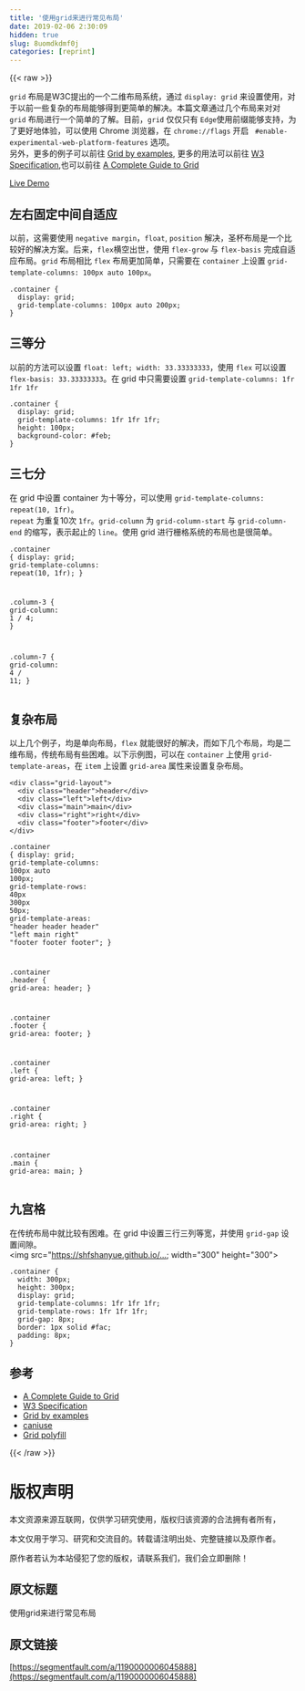 ```yaml
---
title: '使用grid来进行常见布局' 
date: 2019-02-06 2:30:09
hidden: true
slug: 8uomdkdmf0j
categories: [reprint]
---
```


{{< raw >}}

                    
<p><code>grid</code> 布局是W3C提出的一个二维布局系统，通过 <code>display: grid</code> 来设置使用，对于以前一些复杂的布局能够得到更简单的解决。本篇文章通过几个布局来对对 <code>grid</code> 布局进行一个简单的了解。目前，<code>grid</code> 仅仅只有 <code>Edge</code>使用前缀能够支持，为了更好地体验，可以使用 Chrome 浏览器，在 <code>chrome://flags</code> 开启 <code> #enable-experimental-web-platform-features</code> 选项。<br>另外，更多的例子可以前往 <a href="http://gridbyexample.com/examples/" rel="nofollow noreferrer" target="_blank">Grid by examples</a>, 更多的用法可以前往 <a href="https://www.w3.org/TR/css3-grid-layout/" rel="nofollow noreferrer" target="_blank">W3 Specification</a>,也可以前往 <a href="https://css-tricks.com/snippets/css/complete-guide-grid/" rel="nofollow noreferrer" target="_blank">A Complete Guide to Grid</a></p>
<p><a href="https://shfshanyue.github.io/blog/grid-layout/" rel="nofollow noreferrer" target="_blank">Live Demo</a></p>
<h2 id="articleHeader0">左右固定中间自适应</h2>
<p>以前，这需要使用 <code>negative margin</code>，<code>float</code>, <code>position</code> 解决，圣杯布局是一个比较好的解决方案。后来，<code>flex</code>横空出世，使用 <code>flex-grow</code> 与 <code>flex-basis</code> 完成自适应布局。<code>grid</code> 布局相比 <code>flex</code> 布局更加简单，只需要在 <code>container</code> 上设置 <code>grid-template-columns: 100px auto 100px</code>。<br><span class="img-wrap"><img data-src="/img/remote/1460000015067069" src="https://static.alili.tech/img/remote/1460000015067069" alt="" title="" style="cursor: pointer; display: inline;"></span></p>
<div class="widget-codetool" style="display:none;">
      <div class="widget-codetool--inner">
      <span class="selectCode code-tool" data-toggle="tooltip" data-placement="top" title="" data-original-title="全选"></span>
      <span type="button" class="copyCode code-tool" data-toggle="tooltip" data-placement="top" data-clipboard-text=".container {
  display: grid;
  grid-template-columns: 100px auto 200px;
}" title="" data-original-title="复制"></span>
      <span type="button" class="saveToNote code-tool" data-toggle="tooltip" data-placement="top" title="" data-original-title="放进笔记"></span>
      </div>
      </div><pre class="css hljs"><code class="css"><span class="hljs-selector-class">.container</span> {
  <span class="hljs-attribute">display</span>: grid;
  <span class="hljs-attribute">grid-template-columns</span>: <span class="hljs-number">100px</span> auto <span class="hljs-number">200px</span>;
}</code></pre>
<h2 id="articleHeader1">三等分</h2>
<p>以前的方法可以设置 <code>float: left; width: 33.33333333</code>，使用 <code>flex</code> 可以设置 <code>flex-basis: 33.33333333</code>。在 grid 中只需要设置 <code>grid-template-columns: 1fr 1fr 1fr</code><br><span class="img-wrap"><img data-src="/img/remote/1460000015067070" src="https://static.alili.tech/img/remote/1460000015067070" alt="" title="" style="cursor: pointer; display: inline;"></span></p>
<div class="widget-codetool" style="display:none;">
      <div class="widget-codetool--inner">
      <span class="selectCode code-tool" data-toggle="tooltip" data-placement="top" title="" data-original-title="全选"></span>
      <span type="button" class="copyCode code-tool" data-toggle="tooltip" data-placement="top" data-clipboard-text=".container {
  display: grid;
  grid-template-columns: 1fr 1fr 1fr;
  height: 100px;
  background-color: #feb;
}" title="" data-original-title="复制"></span>
      <span type="button" class="saveToNote code-tool" data-toggle="tooltip" data-placement="top" title="" data-original-title="放进笔记"></span>
      </div>
      </div><pre class="css hljs"><code class="css"><span class="hljs-selector-class">.container</span> {
  <span class="hljs-attribute">display</span>: grid;
  <span class="hljs-attribute">grid-template-columns</span>: <span class="hljs-number">1</span>fr <span class="hljs-number">1</span>fr <span class="hljs-number">1</span>fr;
  <span class="hljs-attribute">height</span>: <span class="hljs-number">100px</span>;
  <span class="hljs-attribute">background-color</span>: <span class="hljs-number">#feb</span>;
}</code></pre>
<h2 id="articleHeader2">三七分</h2>
<p>在 grid 中设置 container 为十等分，可以使用 <code>grid-template-columns: repeat(10, 1fr)</code>。<br><code>repeat</code> 为重复10次 <code>1fr</code>。<code>grid-column</code> 为 <code>grid-column-start</code> 与 <code>grid-column-end</code> 的缩写，表示起止的 <code>line</code>。使用 grid 进行栅格系统的布局也是很简单。<br><span class="img-wrap"><img data-src="/img/remote/1460000015067071" src="https://static.alili.tech/img/remote/1460000015067071" alt="" title="" style="cursor: pointer; display: inline;"></span></p>
<div class="widget-codetool" style="display:none;">
      <div class="widget-codetool--inner">
      <span class="selectCode code-tool" data-toggle="tooltip" data-placement="top" title="" data-original-title="全选"></span>
      <span type="button" class="copyCode code-tool" data-toggle="tooltip" data-placement="top" data-clipboard-text=".container {
  display: grid;
  grid-template-columns: repeat(10, 1fr);
}

.column-3 {
  grid-column: 1 / 4;
}

.column-7 {
  grid-column: 4 / 11;
}" title="" data-original-title="复制"></span>
      <span type="button" class="saveToNote code-tool" data-toggle="tooltip" data-placement="top" title="" data-original-title="放进笔记"></span>
      </div>
      </div><pre class="css hljs"><code class="css"><span class="hljs-selector-class">.container</span> {
  <span class="hljs-attribute">display</span>: grid;
  <span class="hljs-attribute">grid-template-columns</span>: <span class="hljs-built_in">repeat</span>(10, 1fr);
}

<span class="hljs-selector-class">.column-3</span> {
  <span class="hljs-attribute">grid-column</span>: <span class="hljs-number">1</span> / <span class="hljs-number">4</span>;
}

<span class="hljs-selector-class">.column-7</span> {
  <span class="hljs-attribute">grid-column</span>: <span class="hljs-number">4</span> / <span class="hljs-number">11</span>;
}</code></pre>
<h2 id="articleHeader3">复杂布局</h2>
<p>以上几个例子，均是单向布局，<code>flex</code> 就能很好的解决，而如下几个布局，均是二维布局，传统布局有些困难。以下示例图，可以在 <code>container</code> 上使用 <code>grid-template-areas</code>，在 <code>item</code> 上设置 <code>grid-area</code> 属性来设置复杂布局。<br><span class="img-wrap"><img data-src="/img/remote/1460000015067072" src="https://static.alili.tech/img/remote/1460000015067072" alt="" title="" style="cursor: pointer; display: inline;"></span></p>
<div class="widget-codetool" style="display:none;">
      <div class="widget-codetool--inner">
      <span class="selectCode code-tool" data-toggle="tooltip" data-placement="top" title="" data-original-title="全选"></span>
      <span type="button" class="copyCode code-tool" data-toggle="tooltip" data-placement="top" data-clipboard-text="<div class=&quot;grid-layout&quot;>
  <div class=&quot;header&quot;>header</div>
  <div class=&quot;left&quot;>left</div>
  <div class=&quot;main&quot;>main</div>
  <div class=&quot;right&quot;>right</div>
  <div class=&quot;footer&quot;>footer</div>
</div>" title="" data-original-title="复制"></span>
      <span type="button" class="saveToNote code-tool" data-toggle="tooltip" data-placement="top" title="" data-original-title="放进笔记"></span>
      </div>
      </div><pre class="xml hljs"><code class="html"><span class="hljs-tag">&lt;<span class="hljs-name">div</span> <span class="hljs-attr">class</span>=<span class="hljs-string">"grid-layout"</span>&gt;</span>
  <span class="hljs-tag">&lt;<span class="hljs-name">div</span> <span class="hljs-attr">class</span>=<span class="hljs-string">"header"</span>&gt;</span>header<span class="hljs-tag">&lt;/<span class="hljs-name">div</span>&gt;</span>
  <span class="hljs-tag">&lt;<span class="hljs-name">div</span> <span class="hljs-attr">class</span>=<span class="hljs-string">"left"</span>&gt;</span>left<span class="hljs-tag">&lt;/<span class="hljs-name">div</span>&gt;</span>
  <span class="hljs-tag">&lt;<span class="hljs-name">div</span> <span class="hljs-attr">class</span>=<span class="hljs-string">"main"</span>&gt;</span>main<span class="hljs-tag">&lt;/<span class="hljs-name">div</span>&gt;</span>
  <span class="hljs-tag">&lt;<span class="hljs-name">div</span> <span class="hljs-attr">class</span>=<span class="hljs-string">"right"</span>&gt;</span>right<span class="hljs-tag">&lt;/<span class="hljs-name">div</span>&gt;</span>
  <span class="hljs-tag">&lt;<span class="hljs-name">div</span> <span class="hljs-attr">class</span>=<span class="hljs-string">"footer"</span>&gt;</span>footer<span class="hljs-tag">&lt;/<span class="hljs-name">div</span>&gt;</span>
<span class="hljs-tag">&lt;/<span class="hljs-name">div</span>&gt;</span></code></pre>
<div class="widget-codetool" style="display:none;">
      <div class="widget-codetool--inner">
      <span class="selectCode code-tool" data-toggle="tooltip" data-placement="top" title="" data-original-title="全选"></span>
      <span type="button" class="copyCode code-tool" data-toggle="tooltip" data-placement="top" data-clipboard-text=".container {
  display: grid;
  grid-template-columns: 100px auto 100px;
  grid-template-rows: 40px 300px 50px;
  grid-template-areas: &quot;header header header&quot;
                       &quot;left main right&quot;
                       &quot;footer footer footer&quot;;
}

.container .header {
  grid-area: header;
}

.container .footer {
  grid-area: footer;
}

.container .left {
  grid-area: left;
}

.container .right {
  grid-area: right;
}

.container .main {
  grid-area: main;
}" title="" data-original-title="复制"></span>
      <span type="button" class="saveToNote code-tool" data-toggle="tooltip" data-placement="top" title="" data-original-title="放进笔记"></span>
      </div>
      </div><pre class="css hljs"><code class="css"><span class="hljs-selector-class">.container</span> {
  <span class="hljs-attribute">display</span>: grid;
  <span class="hljs-attribute">grid-template-columns</span>: <span class="hljs-number">100px</span> auto <span class="hljs-number">100px</span>;
  <span class="hljs-attribute">grid-template-rows</span>: <span class="hljs-number">40px</span> <span class="hljs-number">300px</span> <span class="hljs-number">50px</span>;
  <span class="hljs-attribute">grid-template-areas</span>: <span class="hljs-string">"header header header"</span>
                       <span class="hljs-string">"left main right"</span>
                       <span class="hljs-string">"footer footer footer"</span>;
}

<span class="hljs-selector-class">.container</span> <span class="hljs-selector-class">.header</span> {
  <span class="hljs-attribute">grid-area</span>: header;
}

<span class="hljs-selector-class">.container</span> <span class="hljs-selector-class">.footer</span> {
  <span class="hljs-attribute">grid-area</span>: footer;
}

<span class="hljs-selector-class">.container</span> <span class="hljs-selector-class">.left</span> {
  <span class="hljs-attribute">grid-area</span>: left;
}

<span class="hljs-selector-class">.container</span> <span class="hljs-selector-class">.right</span> {
  <span class="hljs-attribute">grid-area</span>: right;
}

<span class="hljs-selector-class">.container</span> <span class="hljs-selector-class">.main</span> {
  <span class="hljs-attribute">grid-area</span>: main;
}</code></pre>
<h2 id="articleHeader4">九宫格</h2>
<p>在传统布局中就比较有困难。在 grid 中设置三行三列等宽，并使用 <code>grid-gap</code> 设置间隙。<br>&lt;img src="<a href="https://shfshanyue.github.io/blog/grid-layout/images/5.png&amp;quot" rel="nofollow noreferrer" target="_blank">https://shfshanyue.github.io/...</a>; width="300" height="300"&gt;</p>
<div class="widget-codetool" style="display:none;">
      <div class="widget-codetool--inner">
      <span class="selectCode code-tool" data-toggle="tooltip" data-placement="top" title="" data-original-title="全选"></span>
      <span type="button" class="copyCode code-tool" data-toggle="tooltip" data-placement="top" data-clipboard-text=".container {
  width: 300px;
  height: 300px;
  display: grid;
  grid-template-columns: 1fr 1fr 1fr;
  grid-template-rows: 1fr 1fr 1fr;
  grid-gap: 8px;
  border: 1px solid #fac;
  padding: 8px;
}" title="" data-original-title="复制"></span>
      <span type="button" class="saveToNote code-tool" data-toggle="tooltip" data-placement="top" title="" data-original-title="放进笔记"></span>
      </div>
      </div><pre class="css hljs"><code class="css"><span class="hljs-selector-class">.container</span> {
  <span class="hljs-attribute">width</span>: <span class="hljs-number">300px</span>;
  <span class="hljs-attribute">height</span>: <span class="hljs-number">300px</span>;
  <span class="hljs-attribute">display</span>: grid;
  <span class="hljs-attribute">grid-template-columns</span>: <span class="hljs-number">1</span>fr <span class="hljs-number">1</span>fr <span class="hljs-number">1</span>fr;
  <span class="hljs-attribute">grid-template-rows</span>: <span class="hljs-number">1</span>fr <span class="hljs-number">1</span>fr <span class="hljs-number">1</span>fr;
  <span class="hljs-attribute">grid-gap</span>: <span class="hljs-number">8px</span>;
  <span class="hljs-attribute">border</span>: <span class="hljs-number">1px</span> solid <span class="hljs-number">#fac</span>;
  <span class="hljs-attribute">padding</span>: <span class="hljs-number">8px</span>;
}</code></pre>
<h2 id="articleHeader5">参考</h2>
<ul>
<li><a href="https://css-tricks.com/snippets/css/complete-guide-grid/" rel="nofollow noreferrer" target="_blank">A Complete Guide to Grid</a></li>
<li><a href="https://www.w3.org/TR/css3-grid-layout/" rel="nofollow noreferrer" target="_blank">W3 Specification</a></li>
<li><a href="http://gridbyexample.com/examples/" rel="nofollow noreferrer" target="_blank">Grid by examples</a></li>
<li><a href="http://caniuse.com/" rel="nofollow noreferrer" target="_blank">caniuse</a></li>
<li><a href="https://github.com/FremyCompany/css-grid-polyfill/" rel="nofollow noreferrer" target="_blank">Grid polyfill</a></li>
</ul>

                
{{< /raw >}}

# 版权声明
本文资源来源互联网，仅供学习研究使用，版权归该资源的合法拥有者所有，

本文仅用于学习、研究和交流目的。转载请注明出处、完整链接以及原作者。

原作者若认为本站侵犯了您的版权，请联系我们，我们会立即删除！

## 原文标题
使用grid来进行常见布局

## 原文链接
[https://segmentfault.com/a/1190000006045888](https://segmentfault.com/a/1190000006045888)

